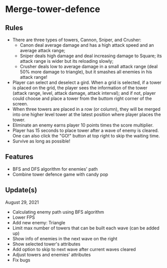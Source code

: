 # Merge-tower-defence
## Rules
- There are three types of towers, Cannon, Sniper, and Crusher: 
  - Canon deal average damage and has a high attack speed and an average attack range; 
  - Sniper deals high damage and deal increasing damage to Square; its attack range is wider but its reloading slowly; 
  - Crusher deals low to average damage in a small attack range (deal 50% more damage to triangle), but it smashes all enemies in his attack range!
- Player can select and deselect a gird. When a grid is selected, if a tower is placed on the grid, the player sees the information of the tower (attack range, level, attack damage, attack interval); and if not, player could choose and place a tower from the buttom right corner of the screen.
- When three towers are placed in a row (or column), they will be merged into one higher level tower at the latest position where player places the tower.
- Eliminate an enemy earns player 10 points times the score multiplier.
- Player has 15 seconds to place tower after a wave of enemy is cleared. One can also click the "GO!" button at top right to skip the waiting time.
- Survive as long as possible!

## Features
- BFS and DFS algorithm for enemies' path
- Combine tower defence game with candy pop

## Update(s)
August 29, 2021
- Calculating enemy path using BFS algorithm
- Lower FPS
- Add new enemy: Triangle
- Limit max number of towers that can be built each wave (can be added up)
- Show info of enemies in the next wave on the right
- Show selected tower's attributes
- Add option to skip to next wave after current waves cleared
- Adjust towers and enemies' attributes
- Fix bugs
